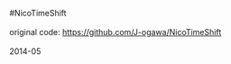 #NicoTimeShift
<br />
<br />
original code: https://github.com/J-ogawa/NicoTimeShift
<br />
<br />
2014-05
<br />
